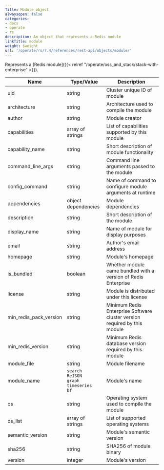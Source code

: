 ```yaml
---
Title: Module object
alwaysopen: false
categories:
- docs
- operate
- rs
description: An object that represents a Redis module
linkTitle: module
weight: $weight
url: '/operate/rs/7.4/references/rest-api/objects/module/'
---
```


Represents a [Redis module]({{< relref "/operate/oss_and_stack/stack-with-enterprise" >}}).

| Name | Type/Value | Description |
|------|------------|-------------|
| uid | string | Cluster unique ID of module |
| architecture | string | Architecture used to compile the module |
| author | string | Module creator |
| capabilities | array of strings | List of capabilities supported by this module |
| capability_name | string | Short description of module functionality |
| command_line_args | string | Command line arguments passed to the module |
| config_command | string | Name of command to configure module arguments at runtime |
| dependencies | object dependencies | Module dependencies |
| description | string | Short description of the module
| display_name | string | Name of module for display purposes |
| email | string | Author's email address |
| homepage | string | Module's homepage |
| is_bundled | boolean | Whether module came bundled with a version of Redis Enterprise |
| license | string | Module is distributed under this license
| min_redis_pack_version | string | Minimum Redis Enterprise Software cluster version required by this module |
| min_redis_version | string | Minimum Redis database version required by this module |
| module_file | string | Module filename |
| module_name | `search`<br />`ReJSON`<br />`graph`<br />`timeseries`<br />`bf` | Module's name<br/> |
| os | string | Operating system used to compile the module |
| os_list | array of strings | List of supported operating systems |
| semantic_version | string | Module's semantic version |
| sha256 | string | SHA256 of module binary |
| version | integer | Module's version |
